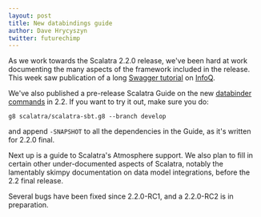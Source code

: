 ```yaml
---
layout: post
title: New databindings guide
author: Dave Hrycyszyn
twitter: futurechimp
---
```


As we work towards the Scalatra 2.2.0 release, we've been hard at work
documenting the many aspects of the framework included in the release. 
This week saw publication of a long 
[Swagger tutorial](http://www.infoq.com/articles/swagger-scalatra) on 
[InfoQ](http://www.infoq.com). 

We've also published a pre-release 
Scalatra Guide on the new 
[databinder commands](http://scalatra.org/2.2/guides/databinders.html) in 2.2.
If you want to try it out, make sure you do:

`g8 scalatra/scalatra-sbt.g8 --branch develop` 

and append `-SNAPSHOT` to all the
dependencies in the Guide, as it's written for 2.2.0 final. 

Next up is a guide to Scalatra's Atmosphere support. We also plan to fill in
certain other under-documented aspects of Scalatra, notably the lamentably
skimpy documentation on data model integrations, before the 2.2 final release.

Several bugs have been fixed since 2.2.0-RC1, and a 2.2.0-RC2 is in preparation.